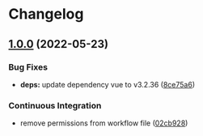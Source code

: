 # Changelog

## [1.0.0](https://github.com/cailloumajor/ambient-light-relay-ui/compare/v0.0.1...v1.0.0) (2022-05-23)


### Bug Fixes

* **deps:** update dependency vue to v3.2.36 ([8ce75a6](https://github.com/cailloumajor/ambient-light-relay-ui/commit/8ce75a663fb98c5040f57d19afe9ffba02413c25))


### Continuous Integration

* remove permissions from workflow file ([02cb928](https://github.com/cailloumajor/ambient-light-relay-ui/commit/02cb92870af47275a5c68c1a050c966cb0564651))
